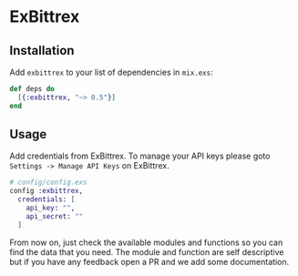 # ExBittrex

## Installation

Add `exbittrex` to your list of dependencies in `mix.exs`:

```elixir
def deps do
  [{:exbittrex, "~> 0.5"}]
end
```

## Usage

Add credentials from ExBittrex. To manage your API keys please goto
`Settings -> Manage API Keys` on ExBittrex.

```elixir
# config/config.exs
config :exbittrex,
  credentials: [
    api_key: "",
    api_secret: ""
  ]
```

From now on, just check the available modules and functions so you can find
the data that you need. The module and function are self descriptive but if you
have any feedback open a PR and we add some documentation.
